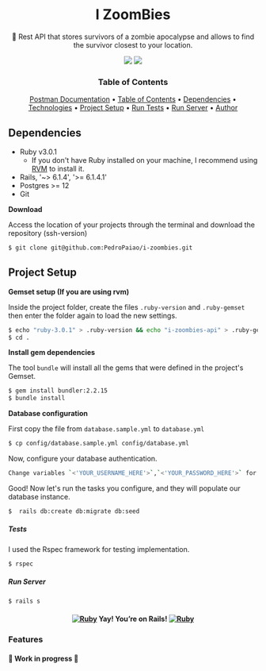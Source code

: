 <h1 align="center">I ZoomBies</h1>
<p align="center">🧟
Rest API that stores survivors of a zombie apocalypse and allows
to find the survivor closest to your location.</p>

<div align='center' id="technologies">
  <img src="https://img.shields.io/static/v1?label=Framework&message=Ruby-on-rails&color=7159c1&style=for-the-badge&logo=Ruby.png"/>
  <img src="https://img.shields.io/static/v1?label=Database&message=Postgresql&color=7159c1&style=for-the-badge&logo=PostgreSQL.png"/>
</div>

<h3 id="table" align="center">Table of Contents</h3>
<p align="center">
 <a href="https://documenter.getpostman.com/view/17627865/UUxwCUMk">Postman Documentation</a> •
 <a href="#table">Table of Contents</a> •
 <a href="#dependencies">Dependencies</a> • 
 <a href="#technologies">Technologies</a> • 
 <a href="#project-setup">Project Setup</a> •
 <a href="#run-tests">Run Tests</a> • 
 <a href="#run-server">Run Server</a> • 
 <a href="https://github.com/PedroPaiao">Author</a>
</p>

<h2 id="dependencies" align="left">Dependencies</h2>

 - Ruby v3.0.1
     - If you don't have Ruby installed on your machine, I recommend using [RVM](https://rvm.io/) to install it.
 - Rails, '~> 6.1.4', '>= 6.1.4.1'
 - Postgres >= 12
 - Git

**Download**

Access the location of your projects through the terminal and download the repository (ssh-version)
```bash
$ git clone git@github.com:PedroPaiao/i-zoombies.git
```

<h2 id="project-setup">Project Setup</h2>

**Gemset setup (If you are using rvm)**

Inside the project folder, create the files `.ruby-version` and `.ruby-gemset` then enter the folder again to load the new settings.
```bash
$ echo "ruby-3.0.1" > .ruby-version && echo "i-zoombies-api" > .ruby-gemset
$ cd .
```

**Install gem dependencies**

The tool `bundle` will install all the gems that were defined in the project's Gemset.
```bash
$ gem install bundler:2.2.15
$ bundle install
```

**Database configuration**

First copy the file from `database.sample.yml` to `database.yml`
```bash
$ cp config/database.sample.yml config/database.yml
```

Now, configure your database authentication.
```bash
Change variables `<'YOUR_USERNAME_HERE'>`,`<'YOUR_PASSWORD_HERE'>` for your own values.
```

Good! Now let's run the tasks you configure, and they will populate our database instance.
```bash
$  rails db:create db:migrate db:seed
```


<h5 id="run-tests">Tests</h5>

I used the Rspec framework for testing implementation.

```bash
$ rspec
```

<h5 id="run-server">Run Server</h5>

```bash
$ rails s
```
<h4 align="center"> 
	<a href="https://www.ruby-lang.org" emoji-code="Ruby"><img class="emojidex-emoji" src="https://cdn.emojidex.com/emoji/px16/Ruby.png" emoji-code="Ruby" alt="Ruby" /></a> Yay! You’re on Rails!  <a href="https://www.ruby-lang.org" emoji-code="Ruby"><img class="emojidex-emoji" src="https://cdn.emojidex.com/emoji/px16/Ruby.png" emoji-code="Ruby" alt="Ruby" /></a>
</h4>

### Features
<h4 align="left"> 
	🚧  Work in progress  🚧
</h4>
